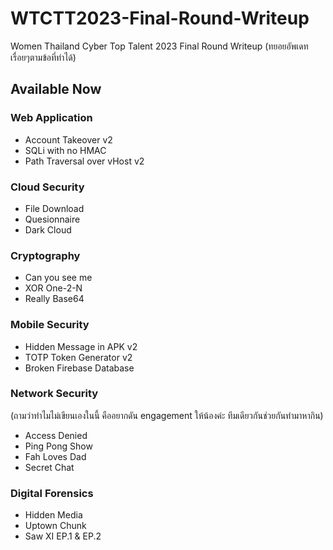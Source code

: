 # WTCTT2023-Final-Round-Writeup
Women Thailand Cyber Top Talent 2023 Final Round Writeup
(ทยอยอัพเดทเรื่อยๆตามข้อที่ทำได้)

## Available Now

### Web Application
- Account Takeover v2
- SQLi with no HMAC
- Path Traversal over vHost v2

### Cloud Security
- File Download
- Quesionnaire
- Dark Cloud

### Cryptography
- Can you see me
- XOR One-2-N
- Really Base64

### Mobile Security
- Hidden Message in APK v2
- TOTP Token Generator v2
- Broken Firebase Database

### Network Security
(ถามว่าทำไมไม่เขียนเองในนี้ คืออยากดัน engagement ให้น้องค่ะ ทีมเดียวกันช่วยกันทำมาหากิน)
- Access Denied
- Ping Pong Show
- Fah Loves Dad
- Secret Chat

### Digital Forensics
- Hidden Media
- Uptown Chunk
- Saw XI EP.1 & EP.2
